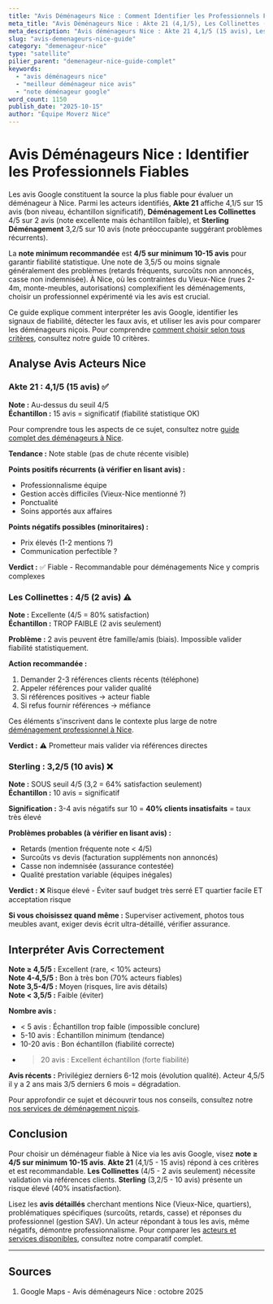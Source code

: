 ```yaml
---
title: "Avis Déménageurs Nice : Comment Identifier les Professionnels Fiables ?"
meta_title: "Avis Déménageurs Nice : Akte 21 (4,1/5), Les Collinettes (4/5)"
meta_description: "Avis déménageurs Nice : Akte 21 4,1/5 (15 avis), Les Collinettes 4/5, Sterling 3,2/5. Interpréter avis Google, détecter fiables. Note min 4/5. Guide."
slug: "avis-demenageurs-nice-guide"
category: "demenageur-nice"
type: "satellite"
pilier_parent: "demenageur-nice-guide-complet"
keywords:
  - "avis déménageurs nice"
  - "meilleur déménageur nice avis"
  - "note déménageur google"
word_count: 1150
publish_date: "2025-10-15"
author: "Équipe Moverz Nice"
---
```


# Avis Déménageurs Nice : Identifier les Professionnels Fiables

Les avis Google constituent la source la plus fiable pour évaluer un déménageur à Nice. Parmi les acteurs identifiés, **Akte 21** affiche 4,1/5 sur 15 avis (bon niveau, échantillon significatif), **Déménagement Les Collinettes** 4/5 sur 2 avis (note excellente mais échantillon faible), et **Sterling Déménagement** 3,2/5 sur 10 avis (note préoccupante suggérant problèmes récurrents).

La **note minimum recommandée** est **4/5 sur minimum 10-15 avis** pour garantir fiabilité statistique. Une note de 3,5/5 ou moins signale généralement des problèmes (retards fréquents, surcoûts non annoncés, casse non indemnisée). À Nice, où les contraintes du Vieux-Nice (rues 2-4m, monte-meubles, autorisations) complexifient les déménagements, choisir un professionnel expérimenté via les avis est crucial.

Ce guide explique comment interpréter les avis Google, identifier les signaux de fiabilité, détecter les faux avis, et utiliser les avis pour comparer les déménageurs niçois. Pour comprendre [comment choisir selon tous critères](/blog/demenageur/choisir-demenageur-nice-criteres), consultez notre guide 10 critères.

## Analyse Avis Acteurs Nice

### Akte 21 : 4,1/5 (15 avis) ✅

**Note :** Au-dessus du seuil 4/5  
**Échantillon :** 15 avis = significatif (fiabilité statistique OK)  

Pour comprendre tous les aspects de ce sujet, consultez notre [guide complet des déménageurs à Nice](/blog/demenageur/demenageur-nice-guide-complet).

**Tendance :** Note stable (pas de chute récente visible)

**Points positifs récurrents (à vérifier en lisant avis) :**
- Professionnalisme équipe
- Gestion accès difficiles (Vieux-Nice mentionné ?)
- Ponctualité
- Soins apportés aux affaires

**Points négatifs possibles (minoritaires) :**
- Prix élevés (1-2 mentions ?)
- Communication perfectible ?

**Verdict :** ✅ Fiable - Recommandable pour déménagements Nice y compris complexes

### Les Collinettes : 4/5 (2 avis) ⚠️

**Note :** Excellente (4/5 = 80% satisfaction)  
**Échantillon :** TROP FAIBLE (2 avis seulement)

**Problème :** 2 avis peuvent être famille/amis (biais). Impossible valider fiabilité statistiquement.

**Action recommandée :**
1. Demander 2-3 références clients récents (téléphone)
2. Appeler références pour valider qualité
3. Si références positives → acteur fiable
4. Si refus fournir références → méfiance

Ces éléments s'inscrivent dans le contexte plus large de notre [déménagement professionnel à Nice](/blog/demenageur/demenageur-nice-guide-complet).


**Verdict :** ⚠️ Prometteur mais valider via références directes

### Sterling : 3,2/5 (10 avis) ❌

**Note :** SOUS seuil 4/5 (3,2 = 64% satisfaction seulement)  
**Échantillon :** 10 avis = significatif

**Signification :** 3-4 avis négatifs sur 10 = **40% clients insatisfaits** = taux très élevé

**Problèmes probables (à vérifier en lisant avis) :**
- Retards (mention fréquente note < 4/5)
- Surcoûts vs devis (facturation suppléments non annoncés)
- Casse non indemnisée (assurance contestée)
- Qualité prestation variable (équipes inégales)

**Verdict :** ❌ Risque élevé - Éviter sauf budget très serré ET quartier facile ET acceptation risque

**Si vous choisissez quand même :** Superviser activement, photos tous meubles avant, exiger devis écrit ultra-détaillé, vérifier assurance.

## Interpréter Avis Correctement

**Note ≥ 4,5/5 :** Excellent (rare, < 10% acteurs)  
**Note 4-4,5/5 :** Bon à très bon (70% acteurs fiables)  
**Note 3,5-4/5 :** Moyen (risques, lire avis détails)  
**Note < 3,5/5 :** Faible (éviter)

**Nombre avis :**
- < 5 avis : Échantillon trop faible (impossible conclure)
- 5-10 avis : Échantillon minimum (tendance)
- 10-20 avis : Bon échantillon (fiabilité correcte)
- > 20 avis : Excellent échantillon (forte fiabilité)

**Avis récents :** Privilégiez derniers 6-12 mois (évolution qualité). Acteur 4,5/5 il y a 2 ans mais 3/5 derniers 6 mois = dégradation.


Pour approfondir ce sujet et découvrir tous nos conseils, consultez notre [nos services de déménagement niçois](/blog/demenageur/demenageur-nice-guide-complet).

## Conclusion

Pour choisir un déménageur fiable à Nice via les avis Google, visez **note ≥ 4/5 sur minimum 10-15 avis**. **Akte 21** (4,1/5 - 15 avis) répond à ces critères et est recommandable. **Les Collinettes** (4/5 - 2 avis seulement) nécessite validation via références clients. **Sterling** (3,2/5 - 10 avis) présente un risque élevé (40% insatisfaction).

Lisez les **avis détaillés** cherchant mentions Nice (Vieux-Nice, quartiers), problématiques spécifiques (surcoûts, retards, casse) et réponses du professionnel (gestion SAV). Un acteur répondant à tous les avis, même négatifs, démontre professionnalisme. Pour comparer les [acteurs et services disponibles](/blog/demenageur/comparatif-demenageurs-nice), consultez notre comparatif complet.

---

## Sources

1. Google Maps - Avis déménageurs Nice : octobre 2025



